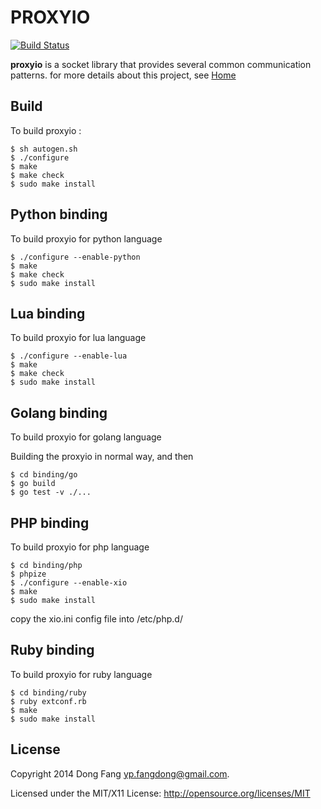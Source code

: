 # PROXYIO

[![Build Status](https://api.travis-ci.org/pipul/xio.png?branch=master)](https://travis-ci.org/pipul/xio)

**proxyio** is a socket library that provides several common communication patterns. for more details about this project, see [Home](http://proxyio.org)

## Build

To build proxyio :

    $ sh autogen.sh
    $ ./configure
    $ make
	$ make check
    $ sudo make install

## Python binding

To build proxyio for python language

	$ ./configure --enable-python
	$ make
	$ make check
	$ sudo make install

## Lua binding

To build proxyio for lua language

	$ ./configure --enable-lua
	$ make
	$ make check
	$ sudo make install

## Golang binding

To build proxyio for golang language

Building the proxyio in normal way, and then

	$ cd binding/go
	$ go build
	$ go test -v ./...

## PHP binding

To build proxyio for php language

	$ cd binding/php
	$ phpize
	$ ./configure --enable-xio
	$ make
	$ sudo make install

copy the xio.ini config file into /etc/php.d/

## Ruby binding

To build proxyio for ruby language

	$ cd binding/ruby
	$ ruby extconf.rb
	$ make
	$ sudo make install

## License

Copyright 2014 Dong Fang <yp.fangdong@gmail.com>.

Licensed under the MIT/X11 License: http://opensource.org/licenses/MIT

